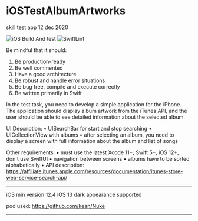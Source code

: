 # iOSTestAlbumArtworks
skill test app 12 dec 2020

![iOS Build And test](https://github.com/xaeroolj/testAlbumArtworks/workflows/iOS%20Build%20And%20test/badge.svg)
![SwiftLint](https://github.com/xaeroolj/testAlbumArtworks/workflows/SwiftLint/badge.svg)

Be mindful that it should:
1. Be production-ready
2. Be well commented
3. Have a good architecture
4. Be robust and handle error situations
5. Be bug free, compile and execute correctly
6. Be written primarily in Swift

In the test task, you need to develop a simple application for the iPhone.
The application should display album artwork from the iTunes API,
and the user should be able to see detailed information about
the selected album.

UI Description:
• UISearchBar for start and stop searching
• UICollectionView with albums
• after selecting an album,
  you need to display a screen
  with full information about the album and list of songs

Other requirements:
• must use the latest Xcode 11+, Swift 5+, iOS 12+, don't use SwiftUI
• navigation between screens
• albums have to be sorted alphabetically
• API description:
https://affiliate.itunes.apple.com/resources/documentation/itunes-store-web-service-search-api/

<hr>
iOS min version 12.4
iOS 13 dark appearance supported

pod used: https://github.com/kean/Nuke
<hr>
